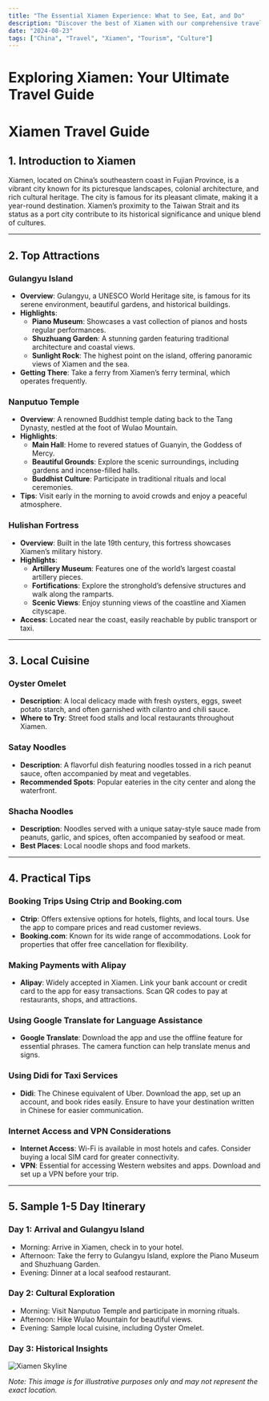 ```yaml
---
title: "The Essential Xiamen Experience: What to See, Eat, and Do"
description: "Discover the best of Xiamen with our comprehensive travel guide. Explore top attractions, savor local cuisine, and get insider tips for an unforgettable Chinese adventure."
date: "2024-08-23"
tags: ["China", "Travel", "Xiamen", "Tourism", "Culture"]
---
```


# Exploring Xiamen: Your Ultimate Travel Guide

# Xiamen Travel Guide

## 1. Introduction to Xiamen
Xiamen, located on China’s southeastern coast in Fujian Province, is a vibrant city known for its picturesque landscapes, colonial architecture, and rich cultural heritage. The city is famous for its pleasant climate, making it a year-round destination. Xiamen’s proximity to the Taiwan Strait and its status as a port city contribute to its historical significance and unique blend of cultures.

---

## 2. Top Attractions

### Gulangyu Island
- **Overview**: Gulangyu, a UNESCO World Heritage site, is famous for its serene environment, beautiful gardens, and historical buildings.
- **Highlights**:
  - **Piano Museum**: Showcases a vast collection of pianos and hosts regular performances.
  - **Shuzhuang Garden**: A stunning garden featuring traditional architecture and coastal views.
  - **Sunlight Rock**: The highest point on the island, offering panoramic views of Xiamen and the sea.
- **Getting There**: Take a ferry from Xiamen’s ferry terminal, which operates frequently.

### Nanputuo Temple
- **Overview**: A renowned Buddhist temple dating back to the Tang Dynasty, nestled at the foot of Wulao Mountain.
- **Highlights**:
  - **Main Hall**: Home to revered statues of Guanyin, the Goddess of Mercy.
  - **Beautiful Grounds**: Explore the scenic surroundings, including gardens and incense-filled halls.
  - **Buddhist Culture**: Participate in traditional rituals and local ceremonies.
- **Tips**: Visit early in the morning to avoid crowds and enjoy a peaceful atmosphere.

### Hulishan Fortress
- **Overview**: Built in the late 19th century, this fortress showcases Xiamen’s military history.
- **Highlights**:
  - **Artillery Museum**: Features one of the world’s largest coastal artillery pieces.
  - **Fortifications**: Explore the stronghold’s defensive structures and walk along the ramparts.
  - **Scenic Views**: Enjoy stunning views of the coastline and Xiamen cityscape.
- **Access**: Located near the coast, easily reachable by public transport or taxi.

---

## 3. Local Cuisine

### Oyster Omelet
- **Description**: A local delicacy made with fresh oysters, eggs, sweet potato starch, and often garnished with cilantro and chili sauce.
- **Where to Try**: Street food stalls and local restaurants throughout Xiamen.

### Satay Noodles
- **Description**: A flavorful dish featuring noodles tossed in a rich peanut sauce, often accompanied by meat and vegetables.
- **Recommended Spots**: Popular eateries in the city center and along the waterfront.

### Shacha Noodles
- **Description**: Noodles served with a unique satay-style sauce made from peanuts, garlic, and spices, often accompanied by seafood or meat.
- **Best Places**: Local noodle shops and food markets.

---

## 4. Practical Tips

### Booking Trips Using Ctrip and Booking.com
- **Ctrip**: Offers extensive options for hotels, flights, and local tours. Use the app to compare prices and read customer reviews.
- **Booking.com**: Known for its wide range of accommodations. Look for properties that offer free cancellation for flexibility.

### Making Payments with Alipay
- **Alipay**: Widely accepted in Xiamen. Link your bank account or credit card to the app for easy transactions. Scan QR codes to pay at restaurants, shops, and attractions.

### Using Google Translate for Language Assistance
- **Google Translate**: Download the app and use the offline feature for essential phrases. The camera function can help translate menus and signs.

### Using Didi for Taxi Services
- **Didi**: The Chinese equivalent of Uber. Download the app, set up an account, and book rides easily. Ensure to have your destination written in Chinese for easier communication.

### Internet Access and VPN Considerations
- **Internet Access**: Wi-Fi is available in most hotels and cafes. Consider buying a local SIM card for greater connectivity.
- **VPN**: Essential for accessing Western websites and apps. Download and set up a VPN before your trip.

---

## 5. Sample 1-5 Day Itinerary

### Day 1: Arrival and Gulangyu Island
- Morning: Arrive in Xiamen, check in to your hotel.
- Afternoon: Take the ferry to Gulangyu Island, explore the Piano Museum and Shuzhuang Garden.
- Evening: Dinner at a local seafood restaurant.

### Day 2: Cultural Exploration
- Morning: Visit Nanputuo Temple and participate in morning rituals.
- Afternoon: Hike Wulao Mountain for beautiful views.
- Evening: Sample local cuisine, including Oyster Omelet.

### Day 3: Historical Insights

<img src="https://source.unsplash.com/1600x900/?Xiamen,cityscape" alt="Xiamen Skyline" loading="lazy">

*Note: This image is for illustrative purposes only and may not represent the exact location.*

